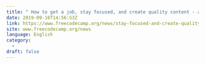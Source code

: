 ```yaml
---
title: " How to get a job, stay focused, and create quality content - advice from a senior software engineer (Podcast) "
date: 2019-09-16T14:56:53Z
link: https://www.freecodecamp.org/news/stay-focused-and-create-quality-content/?utm_medium=RSS&utm_source=news.12bit.vn
site: www.freecodecamp.org/news
language: English
category:
  -   
draft: false
---
```

